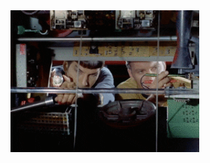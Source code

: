 <img alt="and here we are again" src="https://github.com/tyler-weiss/tyler-weiss/blob/main/Idk.gif?raw=true" width="60%">
<!--
**tyler-weiss/tyler-weiss** is a ✨ _special_ ✨ repository because its `README.md` (this file) appears on your GitHub profile.

Here are some ideas to get you started:

- 🔭 I’m currently working on ...
- 🌱 I’m currently learning ...
- 👯 I’m looking to collaborate on ...
- 🤔 I’m looking for help with ...
- 💬 Ask me about ...
- 📫 How to reach me: ...
- 😄 Pronouns: ...
- ⚡ Fun fact: ...
-->
https://github.com/tyler-weiss/tyler-weiss/blob/main/Idk.gif

